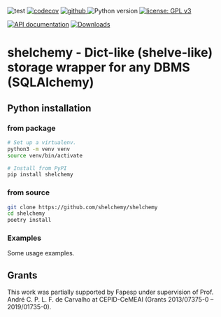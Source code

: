 ![test](https://github.com/shelchemy/shelchemy/workflows/test/badge.svg)
[![codecov](https://codecov.io/gh/shelchemy/shelchemy/branch/main/graph/badge.svg)](https://codecov.io/gh/shelchemy/shelchemy)
<a href="https://pypi.org/project/shelchemy">
<img src="https://img.shields.io/github/v/release/shelchemy/shelchemy?display_name=tag&sort=semver&color=blue" alt="github">
</a>
![Python version](https://img.shields.io/badge/python-3.8%20%7C%203.9-blue.svg)
[![license: GPL v3](https://img.shields.io/badge/License-GPLv3-blue.svg)](https://www.gnu.org/licenses/gpl-3.0)

[![API documentation](https://img.shields.io/badge/doc-API%20%28auto%29-a0a0a0.svg)](https://shelchemy.github.io/shelchemy)
[![Downloads](https://static.pepy.tech/badge/shelchemy)](https://pepy.tech/project/shelchemy)

# shelchemy - Dict-like (shelve-like) storage wrapper for any DBMS (SQLAlchemy)
 


## Python installation
### from package
```bash
# Set up a virtualenv. 
python3 -m venv venv
source venv/bin/activate

# Install from PyPI
pip install shelchemy
```

### from source
```bash
git clone https://github.com/shelchemy/shelchemy
cd shelchemy
poetry install
```

### Examples
Some usage examples.


## Grants
This work was partially supported by Fapesp under supervision of
Prof. André C. P. L. F. de Carvalho at CEPID-CeMEAI (Grants 2013/07375-0 – 2019/01735-0).
